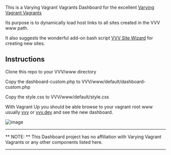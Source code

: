 This is a Varying Vagrant Vagrants Dashboard for the excellent [Varying Vagrant Vagrants](https://github.com/Varying-Vagrant-Vagrants/VVV)

Its purpose is to dynamically load host links to all sites created in the VVV www path.

It also suggests the wonderful add-on bash script [VVV Site Wizard](https://github.com/aliso/vvv-site-wizard) for creating new sites.

Instructions
-
Clone this repo to your VVV/www directory

Copy the dashboard-custom.php to VVV/www/default/dashboard-custom.php

Copy the style.css to VVV/www/default/style.css


With Vagrant Up you should be able browse to your vagrant root www usually [vvv](http://vvv) or [vvv.dev](http://vvv.dev) and see the new dashboard.

![image](https://raw.githubusercontent.com/topdown/VVV-Dashboard/master/screenshot.png)

---
** NOTE: ** This Dashboard project has no affiliation with Varying Vagrant Vagrants or any other components listed here.

---